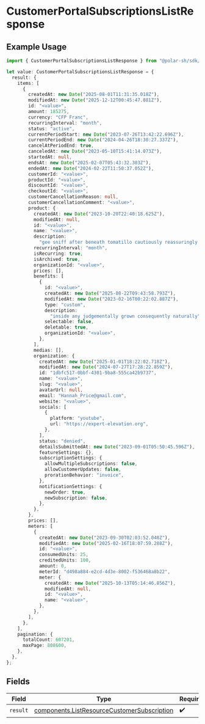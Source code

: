 # CustomerPortalSubscriptionsListResponse

## Example Usage

```typescript
import { CustomerPortalSubscriptionsListResponse } from "@polar-sh/sdk/models/operations/customerportalsubscriptionslist.js";

let value: CustomerPortalSubscriptionsListResponse = {
  result: {
    items: [
      {
        createdAt: new Date("2025-08-01T11:31:35.018Z"),
        modifiedAt: new Date("2025-12-12T00:45:47.881Z"),
        id: "<value>",
        amount: 185275,
        currency: "CFP Franc",
        recurringInterval: "month",
        status: "active",
        currentPeriodStart: new Date("2023-07-26T13:42:22.696Z"),
        currentPeriodEnd: new Date("2024-04-26T18:30:27.337Z"),
        cancelAtPeriodEnd: true,
        canceledAt: new Date("2023-05-10T15:41:14.073Z"),
        startedAt: null,
        endsAt: new Date("2025-02-07T05:43:32.303Z"),
        endedAt: new Date("2024-02-22T11:50:37.052Z"),
        customerId: "<value>",
        productId: "<value>",
        discountId: "<value>",
        checkoutId: "<value>",
        customerCancellationReason: null,
        customerCancellationComment: "<value>",
        product: {
          createdAt: new Date("2023-10-20T22:40:18.625Z"),
          modifiedAt: null,
          id: "<value>",
          name: "<value>",
          description:
            "gee sniff after beneath tomatillo cautiously reassuringly tangible exotic deliberately",
          recurringInterval: "month",
          isRecurring: true,
          isArchived: true,
          organizationId: "<value>",
          prices: [],
          benefits: [
            {
              id: "<value>",
              createdAt: new Date("2025-08-22T09:43:58.793Z"),
              modifiedAt: new Date("2023-02-16T00:22:02.887Z"),
              type: "custom",
              description:
                "inside any judgementally grown consequently naturally",
              selectable: false,
              deletable: true,
              organizationId: "<value>",
            },
          ],
          medias: [],
          organization: {
            createdAt: new Date("2025-01-01T18:22:02.718Z"),
            modifiedAt: new Date("2024-07-27T17:28:22.859Z"),
            id: "1dbfc517-0bbf-4301-9ba8-555ca42b9737",
            name: "<value>",
            slug: "<value>",
            avatarUrl: null,
            email: "Hannah_Price@gmail.com",
            website: "<value>",
            socials: [
              {
                platform: "youtube",
                url: "https://expert-elevation.org",
              },
            ],
            status: "denied",
            detailsSubmittedAt: new Date("2023-09-01T05:50:45.596Z"),
            featureSettings: {},
            subscriptionSettings: {
              allowMultipleSubscriptions: false,
              allowCustomerUpdates: false,
              prorationBehavior: "invoice",
            },
            notificationSettings: {
              newOrder: true,
              newSubscription: false,
            },
          },
        },
        prices: [],
        meters: [
          {
            createdAt: new Date("2023-09-30T02:03:52.048Z"),
            modifiedAt: new Date("2025-02-16T18:07:59.288Z"),
            id: "<value>",
            consumedUnits: 25,
            creditedUnits: 100,
            amount: 0,
            meterId: "d498a884-e2cd-4d3e-8002-f536468a8b22",
            meter: {
              createdAt: new Date("2025-10-13T05:14:46.856Z"),
              modifiedAt: null,
              id: "<value>",
              name: "<value>",
            },
          },
        ],
      },
    ],
    pagination: {
      totalCount: 607201,
      maxPage: 808600,
    },
  },
};
```

## Fields

| Field                                                                                                      | Type                                                                                                       | Required                                                                                                   | Description                                                                                                |
| ---------------------------------------------------------------------------------------------------------- | ---------------------------------------------------------------------------------------------------------- | ---------------------------------------------------------------------------------------------------------- | ---------------------------------------------------------------------------------------------------------- |
| `result`                                                                                                   | [components.ListResourceCustomerSubscription](../../models/components/listresourcecustomersubscription.md) | :heavy_check_mark:                                                                                         | N/A                                                                                                        |